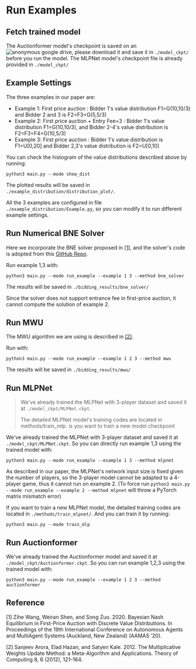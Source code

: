 # Run Examples

## Fetch trained model

The Auctionformer model's checkpoint is saved on an ![anonymous google drive](https://drive.google.com/file/d/1JBOHIdjlhM9EpoIfwyF6NLveHSUQ3K7B/view?usp=drive_link), please download it and save it in `./model_ckpt/` before you run the model.
The MLPNet model's checkpoint file is already provided in `./model_ckpt/`

## Example Settings

The three examples in our paper are:
- Example 1: First price auction : Bidder 1's value distribution F1=G(10,10/3) and Bidder 2 and 3 is F2=F3=G(5,5/3)
- Example 2: First price auction + Entry Fee=3 : Bidder 1's value distribution F1=G(10,10/3), and Bidder 2-4's value distribution is F2=F3=F4=G(10,5/3)
- Example 3: First price auction : Bidder 1's value distribution is F1=U\[0,20\] and Bidder 2,3's value distribution is F2=U\[0,10\]

You can check the histogram of the value distributions described above by running:
```shell
python3 main.py --mode show_dist
```
The plotted results will be saved in `./example_distribution/distribution_plot/`.

All the 3 examples are configured in file `./example_distribution/Example.py`, so you can modify it to run different example settings.


## Run Numerical BNE Solver
Here we incorporate the BNE solver proposed in [\[1\]](#bne_solver)<!-- @IGNORE PREVIOUS: anchor -->, and the solver's code is adopted from this
[GitHub Repo](https://github.com/shen-weiran/discrete_fpa_bne).

Run example 1,3 with:
```shell
python3 main.py --mode run_example --example 1 3 --method bne_solver
```
The results will be saved in `./bidding_results/bne_solver/`


Since the solver does not support entrance fee in first-price auction, it cannot compute the solution of example 2.

## Run MWU
The MWU algorithm we are using is described in [\[2\]](#MWU)<!-- @IGNORE PREVIOUS: anchor -->.

Run with:
```shell
python3 main.py --mode run_example --example 1 2 3 --method mwu
```
The results will be saved in `./bidding_results/mwu/`


## Run MLPNet

> We've already trained the MLPNet with 3-player dataset and saved it at `./model_ckpt/MLPNet.ckpt`.
>
> The detailed MLPNet model's training codes are located in methods/train_mlp. is you want to train a new model checkpoint

We've already trained the MLPNet with 3-player dataset and saved it at `./model_ckpt/MLPNet.ckpt`.
So you can directly run example 1,3 using the trained model with:
``` shell
python3 main.py --mode run_example --example 1 3 --method mlpnet
```

As described in our paper, the MLPNet's network input size is fixed given the number of players,
so the 3-player model cannot be adapted to a 4-player game,
thus it cannot run on example 2. (To force run `python3 main.py --mode run_example --example 2 --method mlpnet` will throw a PyTorch matrix mismatch error)

If you want to train a new MLPNet model, the detailed training codes are located in `./methods/train_mlpnet/`.
And you can train it by running:
```shell
python3 main.py --mode train_mlp
```

## Run Auctionformer
We've already trained the Auctionformer model and saved it at `./model_ckpt/Auctionformer.ckpt`.
So you can run example 1,2,3 using the trained model with:
``` shell
python3 main.py --mode run_example --example 1 2 3 --method auctionformer
```

##  Reference

<a name="bne_solver">\[1\]</a> Zihe Wang, Weiran Shen, and Song Zuo. 2020. Bayesian Nash Equilibrium in
First-Price Auction with Discrete Value Distributions. In Proceedings of the 19th
International Conference on Autonomous Agents and MultiAgent Systems (Auckland, New Zealand) (AAMAS ’20).

<a name="MWU">\[2\]</a> Sanjeev Arora, Elad Hazan, and Satyen Kale. 2012. The Multiplicative Weights
Update Method: a Meta-Algorithm and Applications. Theory of Computing 8, 6
(2012), 121–164.
